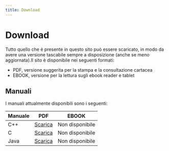 ```yaml
---
title: Download
---
```


# Download

Tutto quello che è presente in questo sito può essere scaricato, in modo da avere una versione tascabile sempre a disposizione (anche se meno aggiornata).Il sito è disponibile nei seguenti formati:

- PDF, versione suggerita per la stampa e la consultazione cartacea
- EBOOK, versione per la lettura sugli ebook reader e tablet

## Manuali

I manuali attualmente disponibili sono i seguenti:

| Manuale | PDF                                                                                    | EBOOK           |
|---------|----------------------------------------------------------------------------------------|-----------------|
| C++     | [Scarica](https://github.com/Guray00/docusite/raw/main/export/output/manuale_cpp.pdf)  | Non disponibile |
| C       | [Scarica](https://github.com/Guray00/docusite/raw/main/export/output/manuale_c.pdf)    | Non disponibile |
| Java    | [Scarica](https://github.com/Guray00/docusite/raw/main/export/output/manuale_java.pdf) | Non disponibile |
